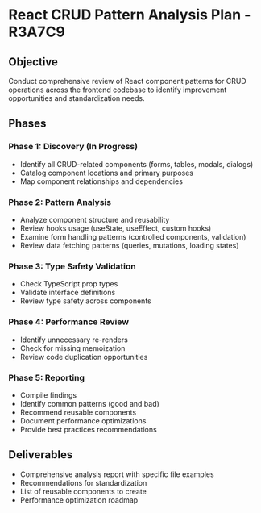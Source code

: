 # React CRUD Pattern Analysis Plan - R3A7C9

## Objective
Conduct comprehensive review of React component patterns for CRUD operations across the frontend codebase to identify improvement opportunities and standardization needs.

## Phases

### Phase 1: Discovery (In Progress)
- Identify all CRUD-related components (forms, tables, modals, dialogs)
- Catalog component locations and primary purposes
- Map component relationships and dependencies

### Phase 2: Pattern Analysis
- Analyze component structure and reusability
- Review hooks usage (useState, useEffect, custom hooks)
- Examine form handling patterns (controlled components, validation)
- Review data fetching patterns (queries, mutations, loading states)

### Phase 3: Type Safety Validation
- Check TypeScript prop types
- Validate interface definitions
- Review type safety across components

### Phase 4: Performance Review
- Identify unnecessary re-renders
- Check for missing memoization
- Review code duplication opportunities

### Phase 5: Reporting
- Compile findings
- Identify common patterns (good and bad)
- Recommend reusable components
- Document performance optimizations
- Provide best practices recommendations

## Deliverables
- Comprehensive analysis report with specific file examples
- Recommendations for standardization
- List of reusable components to create
- Performance optimization roadmap
